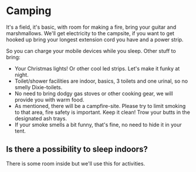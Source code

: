 
# Camping


It's a field, it's basic, with room for making a fire, bring your guitar and marshmallows. We'll get electricity to the campsite, if you want to get hooked up bring your longest extension cord you have and a power strip.

So you can charge your mobile devices while you sleep. 
Other stuff to bring:

* Your Christmas lights!  Or other cool led strips. Let's make it funky at night.
* Toilet/shower facilities are indoor, basics, 3 toilets and one urinal, so no smelly Dixie-toilets. 
* No need to bring dodgy gas stoves or other cooking gear, we will provide you with warm food.
* As mentioned, there will be a campfire-site. Please try to limit smoking to that area, fire safety is important. Keep it clean! Trow your butts in the designated ash trays.
* If your smoke smells a bit funny, that's fine, no need to hide it in your tent.

## Is there a possibility to sleep indoors?

There is some room inside but we'll use this for activities.